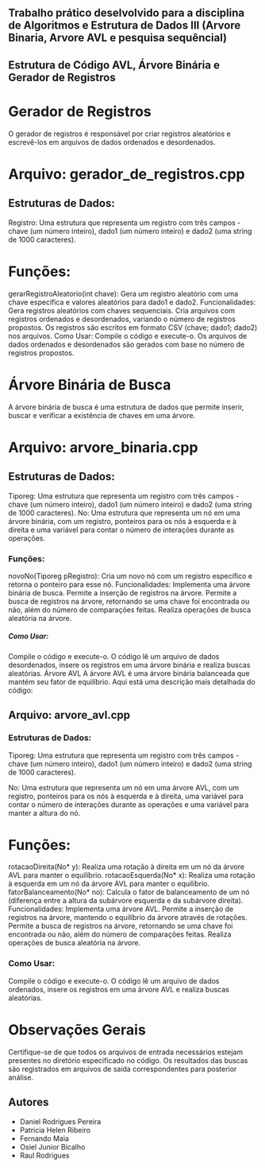 ## Trabalho prático deselvolvido para a disciplina de Algoritmos e Estrutura de Dados III (Arvore Binaria, Arvore AVL e pesquisa sequêncial)

## Estrutura de Código AVL, Árvore Binária e Gerador de Registros

# Gerador de Registros
O gerador de registros é responsável por criar registros aleatórios e escrevê-los em arquivos de dados ordenados e desordenados. 

# Arquivo: gerador_de_registros.cpp

## Estruturas de Dados:
Registro: Uma estrutura que representa um registro com três campos - chave (um número inteiro), dado1 (um número inteiro) e dado2 (uma string de 1000 caracteres).

# Funções:
gerarRegistroAleatorio(int chave): Gera um registro aleatório com uma chave específica e valores aleatórios para dado1 e dado2.
Funcionalidades:
Gera registros aleatórios com chaves sequenciais.
Cria arquivos com registros ordenados e desordenados, variando o número de registros propostos.
Os registros são escritos em formato CSV (chave; dado1; dado2) nos arquivos.
Como Usar:
Compile o código e execute-o.
Os arquivos de dados ordenados e desordenados são gerados com base no número de registros propostos.


# Árvore Binária de Busca
A árvore binária de busca é uma estrutura de dados que permite inserir, buscar e verificar a existência de chaves em uma árvore. 

# Arquivo: arvore_binaria.cpp
## Estruturas de Dados:
Tiporeg: Uma estrutura que representa um registro com três campos - chave (um número inteiro), dado1 (um número inteiro) e dado2 (uma string de 1000 caracteres).
No: Uma estrutura que representa um nó em uma árvore binária, com um registro, ponteiros para os nós à esquerda e à direita e uma variável para contar o número de interações durante as operações.

### Funções:
novoNo(Tiporeg pRegistro): Cria um novo nó com um registro específico e retorna o ponteiro para esse nó.
Funcionalidades:
Implementa uma árvore binária de busca.
Permite a inserção de registros na árvore.
Permite a busca de registros na árvore, retornando se uma chave foi encontrada ou não, além do número de comparações feitas.
Realiza operações de busca aleatória na árvore.

##### Como Usar:
Compile o código e execute-o.
O código lê um arquivo de dados desordenados, insere os registros em uma árvore binária e realiza buscas aleatórias.
Árvore AVL
A árvore AVL é uma árvore binária balanceada que mantém seu fator de equilíbrio. Aqui está uma descrição mais detalhada do código:

## Arquivo: arvore_avl.cpp
### Estruturas de Dados:

Tiporeg: Uma estrutura que representa um registro com três campos - chave (um número inteiro), dado1 (um número inteiro) e dado2 (uma string de 1000 caracteres).

No: Uma estrutura que representa um nó em uma árvore AVL, com um registro, ponteiros para os nós à esquerda e à direita, uma variável para contar o número de interações durante as operações e uma variável para manter a altura do nó.

# Funções:
rotacaoDireita(No* y): Realiza uma rotação à direita em um nó da árvore AVL para manter o equilíbrio.
rotacaoEsquerda(No* x): Realiza uma rotação à esquerda em um nó da árvore AVL para manter o equilíbrio.
fatorBalanceamento(No* no): Calcula o fator de balanceamento de um nó (diferença entre a altura da subárvore esquerda e da subárvore direita).
Funcionalidades:
Implementa uma árvore AVL.
Permite a inserção de registros na árvore, mantendo o equilíbrio da árvore através de rotações.
Permite a busca de registros na árvore, retornando se uma chave foi encontrada ou não, além do número de comparações feitas.
Realiza operações de busca aleatória na árvore.


### Como Usar:
Compile o código e execute-o.
O código lê um arquivo de dados ordenados, insere os registros em uma árvore AVL e realiza buscas aleatórias.


# Observações Gerais
Certifique-se de que todos os arquivos de entrada necessários estejam presentes no diretório especificado no código.
Os resultados das buscas são registrados em arquivos de saída correspondentes para posterior análise.

## Autores

- Daniel Rodrigues Pereira
- Patricia Helen Ribeiro
- Fernando Maia
- Osiel Junior Bicalho
- Raul Rodrigues
